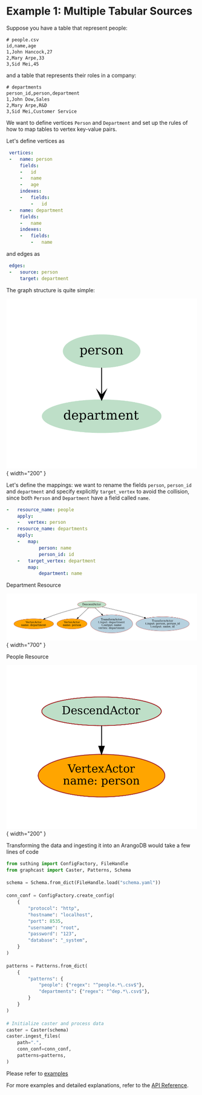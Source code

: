 # Example 1: Multiple Tabular Sources


Suppose you have a table that represent people:

```csv
# people.csv
id,name,age
1,John Hancock,27
2,Mary Arpe,33
3,Sid Mei,45
```

and a table that represents their roles in a company:

```csv
# departments
person_id,person,department
1,John Dow,Sales
2,Mary Arpe,R&D
3,Sid Mei,Customer Service
```

We want to define vertices `Person` and `Department` and set up the rules of how to map tables to vertex key-value pairs.

Let's define vertices as

```yaml
 vertices:
 -   name: person
     fields:
     -   id
     -   name
     -   age
     indexes:
     -   fields:
         -   id
 -   name: department
     fields:
     -   name
     indexes:
     -   fields:
         -   name
```

and edges as 

```yaml
 edges:
 -   source: person
     target: department
```

The graph structure is quite simple:

![People Resource Image](../assets/1-ingest-csv/figs/hr_vc2vc.png){ width="200" }


Let's define the mappings: we want to rename the fields `person`, `person_id` and `department` and specify explicitly `target_vertex` to avoid the collision, since both `Person` and `Department` have a field called `name`.  

```yaml
-   resource_name: people
    apply:
    -   vertex: person
-   resource_name: departments
    apply:
    -   map:
            person: name
            person_id: id
    -   target_vertex: department
        map:
            department: name
```

Department Resource

![Department Resource Image](../assets/1-ingest-csv/figs/hr.resource-departments.png){ width="700" }

People Resource

![People Resource Image](../assets/1-ingest-csv/figs/hr.resource-people.png){ width="200" }


Transforming the data and ingesting it into an ArangoDB would take a few lines of code

```python
from suthing import ConfigFactory, FileHandle
from graphcast import Caster, Patterns, Schema

schema = Schema.from_dict(FileHandle.load("schema.yaml"))

conn_conf = ConfigFactory.create_config(
    {
        "protocol": "http",
        "hostname": "localhost",
        "port": 8535,
        "username": "root",
        "password": "123",
        "database": "_system",
    }
)

patterns = Patterns.from_dict(
    {
        "patterns": {
            "people": {"regex": "^people.*\.csv$"},
            "departments": {"regex": "^dep.*\.csv$"},
        }
    }
)

# Initialize caster and process data
caster = Caster(schema)
caster.ingest_files(
    path=".",
    conn_conf=conn_conf,
    patterns=patterns,
)

```

Please refer to [examples](https://github.com/growgraph/graphcast/tree/main/examples/1-ingest-csv)

For more examples and detailed explanations, refer to the [API Reference](../reference/index.md). 